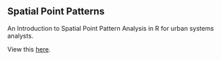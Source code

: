 ## Spatial Point Patterns

An Introduction to Spatial Point Pattern Analysis in R for urban systems analysts.

View this [here](https://michaeljoseph04.github.io/spatialpointpatterns/).
